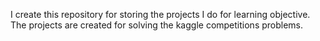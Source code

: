 I create this repository for storing the projects I do for learning objective.
The projects are created for solving the kaggle competitions problems.
